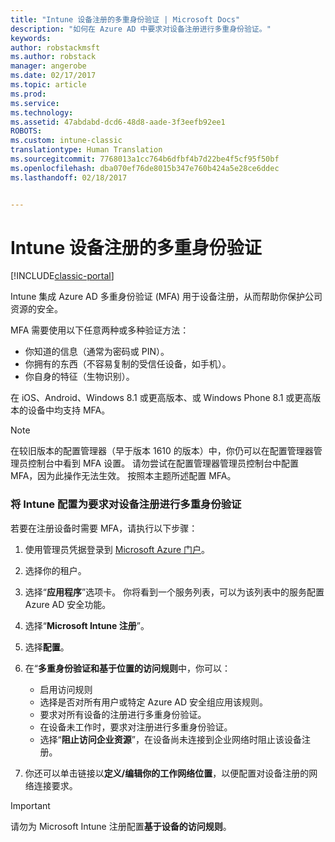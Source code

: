 ```yaml
---
title: "Intune 设备注册的多重身份验证 | Microsoft Docs"
description: "如何在 Azure AD 中要求对设备注册进行多重身份验证。"
keywords: 
author: robstackmsft
ms.author: robstack
manager: angerobe
ms.date: 02/17/2017
ms.topic: article
ms.prod: 
ms.service: 
ms.technology: 
ms.assetid: 47abdabd-dcd6-48d8-aade-3f3eefb92ee1
ROBOTS: 
ms.custom: intune-classic
translationtype: Human Translation
ms.sourcegitcommit: 7768013a1cc764b6dfbf4b7d22be4f5cf95f50bf
ms.openlocfilehash: dba070ef76de8015b347e760b424a5e28ce6ddec
ms.lasthandoff: 02/18/2017


---
```


# <a name="multi-factor-authentication-for-intune-device-enrollments"></a>Intune 设备注册的多重身份验证

[!INCLUDE[classic-portal](../includes/classic-portal.md)]

Intune 集成 Azure AD 多重身份验证 (MFA) 用于设备注册，从而帮助你保护公司资源的安全。

MFA 需要使用以下任意两种或多种验证方法： 

- 你知道的信息（通常为密码或 PIN）。
- 你拥有的东西（不容易复制的受信任设备，如手机）。
- 你自身的特征（生物识别）。

在 iOS、Android、Windows 8.1 或更高版本、或 Windows Phone 8.1 或更高版本的设备中均支持 MFA。

> [!NOTE]
> 在较旧版本的配置管理器（早于版本 1610 的版本）中，你仍可以在配置管理器管理员控制台中看到 MFA 设置。 请勿尝试在配置管理器管理员控制台中配置 MFA，因为此操作无法生效。 按照本主题所述配置 MFA。

### <a name="configure-intune-to-require-multi-factor-authentication-at-device-enrollment"></a>将 Intune 配置为要求对设备注册进行多重身份验证
若要在注册设备时需要 MFA，请执行以下步骤：

1. 使用管理员凭据登录到 [Microsoft Azure 门户](https://manage.windowsazure.com)。
2. 选择你的租户。
2. 选择“**应用程序**”选项卡。 你将看到一个服务列表，可以为该列表中的服务配置 Azure AD 安全功能。
3. 选择“**Microsoft Intune 注册**”。
4. 选择**配置**。 
5. 在“**多重身份验证和基于位置的访问规则**中，你可以：
    
    -  启用访问规则
    -  选择是否对所有用户或特定 Azure AD 安全组应用该规则。
    -  要求对所有设备的注册进行多重身份验证。
    -  在设备未工作时，要求对注册进行多重身份验证。
    -  选择“**阻止访问企业资源**”，在设备尚未连接到企业网络时阻止该设备注册。 
4. 你还可以单击链接以**定义/编辑你的工作网络位置**，以便配置对设备注册的网络连接要求。

> [!IMPORTANT]
> 
> 请勿为 Microsoft Intune 注册配置**基于设备的访问规则**。

